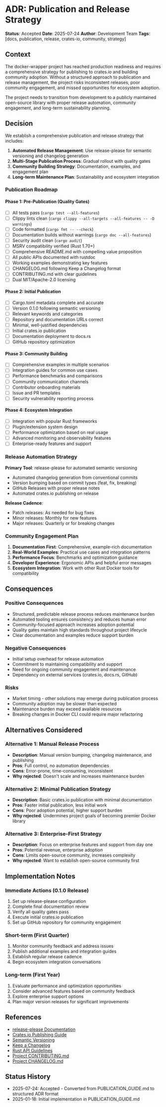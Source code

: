 # ADR: Publication and Release Strategy

**Status**: Accepted
**Date**: 2025-07-24
**Author**: Development Team
**Tags**: [docs, publication, release, crates-io, community, strategy]

## Context

The docker-wrapper project has reached production readiness and requires a comprehensive strategy for publishing to crates.io and building community adoption. Without a structured approach to publication and release management, the project risks inconsistent releases, poor community engagement, and missed opportunities for ecosystem adoption.

The project needs to transition from development to a publicly maintained open-source library with proper release automation, community engagement, and long-term sustainability planning.

## Decision

We establish a comprehensive publication and release strategy that includes:

1. **Automated Release Management**: Use release-please for semantic versioning and changelog generation
2. **Multi-Stage Publication Process**: Gradual rollout with quality gates
3. **Community Building Strategy**: Documentation, examples, and engagement plan
4. **Long-term Maintenance Plan**: Sustainability and ecosystem integration

### Publication Roadmap

#### Phase 1: Pre-Publication (Quality Gates)
- [ ] All tests pass (`cargo test --all-features`)
- [ ] Clippy lints clean (`cargo clippy --all-targets --all-features -- -D warnings`)
- [ ] Code formatted (`cargo fmt -- --check`)
- [ ] Documentation builds without warnings (`cargo doc --all-features`)
- [ ] Security audit clean (`cargo audit`)
- [ ] MSRV compatibility verified (Rust 1.70+)
- [ ] Comprehensive README.md with compelling value proposition
- [ ] All public APIs documented with rustdoc
- [ ] Working examples demonstrating key features
- [ ] CHANGELOG.md following Keep a Changelog format
- [ ] CONTRIBUTING.md with clear guidelines
- [ ] Dual MIT/Apache-2.0 licensing

#### Phase 2: Initial Publication
- [ ] Cargo.toml metadata complete and accurate
- [ ] Version 0.1.0 following semantic versioning
- [ ] Relevant keywords and categories
- [ ] Repository and documentation URLs correct
- [ ] Minimal, well-justified dependencies
- [ ] Initial crates.io publication
- [ ] Documentation deployment to docs.rs
- [ ] GitHub repository optimization

#### Phase 3: Community Building
- [ ] Comprehensive examples in multiple scenarios
- [ ] Integration guides for common use cases
- [ ] Performance benchmarks and comparisons
- [ ] Community communication channels
- [ ] Contributor onboarding materials
- [ ] Issue and PR templates
- [ ] Security vulnerability reporting process

#### Phase 4: Ecosystem Integration
- [ ] Integration with popular Rust frameworks
- [ ] Plugin/extension system design
- [ ] Performance optimization based on real usage
- [ ] Advanced monitoring and observability features
- [ ] Enterprise-ready features and support

### Release Automation Strategy

**Primary Tool**: release-please for automated semantic versioning
- Automated changelog generation from conventional commits
- Version bumping based on commit types (feat, fix, breaking)
- GitHub Releases with proper release notes
- Automated crates.io publishing on release

**Release Cadence**:
- Patch releases: As needed for bug fixes
- Minor releases: Monthly for new features
- Major releases: Quarterly or for breaking changes

### Community Engagement Plan

1. **Documentation First**: Comprehensive, example-rich documentation
2. **Real-World Examples**: Practical use cases and integration patterns
3. **Performance Focus**: Benchmarks and optimization guidance
4. **Developer Experience**: Ergonomic APIs and helpful error messages
5. **Ecosystem Integration**: Work with other Rust Docker tools for compatibility

## Consequences

### Positive Consequences
- Structured, predictable release process reduces maintenance burden
- Automated tooling ensures consistency and reduces human error
- Community-focused approach increases adoption potential
- Quality gates maintain high standards throughout project lifecycle
- Clear documentation and examples reduce support burden

### Negative Consequences
- Initial setup overhead for release automation
- Commitment to maintaining compatibility and support
- Need for ongoing community engagement and maintenance
- Dependency on external services (crates.io, docs.rs, GitHub)

### Risks
- Market timing - other solutions may emerge during publication process
- Community adoption may be slower than expected
- Maintenance burden may exceed available resources
- Breaking changes in Docker CLI could require major refactoring

## Alternatives Considered

### Alternative 1: Manual Release Process
- **Description**: Manual version bumping, changelog maintenance, and publishing
- **Pros**: Full control, no automation dependencies
- **Cons**: Error-prone, time-consuming, inconsistent
- **Why rejected**: Doesn't scale and increases maintenance burden

### Alternative 2: Minimal Publication Strategy
- **Description**: Basic crates.io publication with minimal documentation
- **Pros**: Faster initial publication, less initial work
- **Cons**: Poor adoption potential, higher support burden
- **Why rejected**: Undermines project goals of becoming premier Docker library

### Alternative 3: Enterprise-First Strategy
- **Description**: Focus on enterprise features and support from day one
- **Pros**: Potential revenue, enterprise adoption
- **Cons**: Limits open-source community, increases complexity
- **Why rejected**: Want to establish open-source community first

## Implementation Notes

### Immediate Actions (0.1.0 Release)
1. Set up release-please configuration
2. Complete final documentation review
3. Verify all quality gates pass
4. Execute initial crates.io publication
5. Set up GitHub repository for community engagement

### Short-term (First Quarter)
1. Monitor community feedback and address issues
2. Publish additional examples and integration guides
3. Establish regular release cadence
4. Begin ecosystem integration conversations

### Long-term (First Year)
1. Evaluate performance and optimization opportunities
2. Consider advanced features based on community feedback
3. Explore enterprise support options
4. Plan major version releases for significant improvements

## References

- [release-please Documentation](https://github.com/googleapis/release-please)
- [Crates.io Publishing Guide](https://doc.rust-lang.org/cargo/reference/publishing.html)
- [Semantic Versioning](https://semver.org/)
- [Keep a Changelog](https://keepachangelog.com/)
- [Rust API Guidelines](https://rust-lang.github.io/api-guidelines/)
- [Project CONTRIBUTING.md](../../CONTRIBUTING.md)
- [Project CHANGELOG.md](../../CHANGELOG.md)

## Status History

- 2025-07-24: Accepted - Converted from PUBLICATION_GUIDE.md to structured ADR format
- 2025-01-18: Initial implementation in PUBLICATION_GUIDE.md